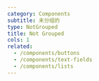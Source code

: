 ```yaml
---
category: Components
subtitle: 未分组的
type: NotGrouped
title: Not Grouped
cols: 1
related:
  - /components/buttons
  - /components/text-fields
  - /components/lists
---
```

